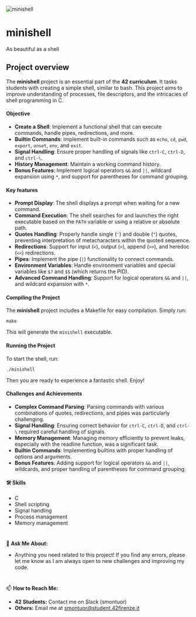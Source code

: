 ![minishell](https://github.com/user-attachments/assets/04f758fc-c120-4e36-8f90-1e36a9b68fff)



# **minishell**
As beautiful as a shell

## **Project overview**
The **minishell** project is an essential part of the **42 curriculum**.
It tasks students with creating a simple shell, similar to bash.
This project aims to improve understanding of processes, file descriptors, and the intricacies of shell programming in C.

#### **Objective**
- **Create a Shell**: Implement a functional shell that can execute commands, handle pipes, redirections, and more.
- **Builtin Commands**: Implement built-in commands such as `echo`, `cd`, `pwd`, `export`, `unset`, `env`, and `exit`.
- **Signal Handling**: Ensure proper handling of signals like `ctrl-C`, `ctrl-D`, and `ctrl-\`.
- **History Management**: Maintain a working command history.
- **Bonus Features**: Implement logical operators `&&` and `||`, wildcard expansion using `*`, and support for parentheses for command grouping.

#### **Key features**
- **Prompt Display**: The shell displays a prompt when waiting for a new command.
- **Command Execution**: The shell searches for and launches the right executable based on the `PATH` variable or using a relative or absolute path.
- **Quotes Handling**: Properly handle single (`'`) and double (`"`) quotes, preventing interpretation of metacharacters within the quoted sequence.
- **Redirections**: Support for input (`<`), output (`>`), append (`>>`), and heredoc (`<<`) redirections.
- **Pipes**: Implement the pipe (`|`) functionality to connect commands.
- **Environment Variables**: Handle environment variables and special variables like `$?` and `$$` (which returns the PID).
- **Advanced Command Handling**: Support for logical operators `&&` and `||`, and wildcard expansion with `*`.

#### **Compiling the Project**
The **minishell** project includes a Makefile for easy compilation. Simply run:
```
make
```
This will generate the `minishell` executable.

#### **Running the Project**
To start the shell, run:
```
./minishell
```
Then you are ready to experience a fantastic shell. Enjoy!

#### **Challenges and Achievements**
- **Complex Command Parsing**: Parsing commands with various combinations of quotes, redirections, and pipes was particularly challenging.
- **Signal Handling**: Ensuring correct behavior for `ctrl-C`, `ctrl-D`, and `ctrl-\` required careful handling of signals.
- **Memory Management**: Managing memory efficiently to prevent leaks, especially with the readline function, was a significant task.
- **Builtin Commands**: Implementing builtins with proper handling of options and arguments.
- **Bonus Features**: Adding support for logical operators `&&` and `||`, wildcards, and proper handling of parentheses for command grouping.

#### 🛠 **Skills**
- C
- Shell scripting
- Signal handling
- Process management
- Memory management

#
💬 **Ask Me About:**
- Anything you need related to this project! If you find any errors, please let me know as I am always open to new challenges and improving my code.

#
📫 **How to Reach Me:**
- **42 Students:** Contact me on Slack (smontuor)
- **Others:** Email me at smontuor@student.42firenze.it
